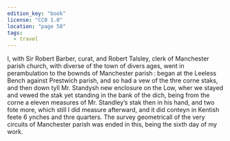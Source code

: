 ```yaml
---
edition_key: "book"
license: "CC0 1.0"
location: "page 58"
tags:
  - travel
---
```

I, with Sir Robert Barber, curat, and Robert Talsley, clerk of
Manchester parish church, with diverse of the town of divers ages,
went in perambulation to the bownds of Manchester parish :
began at the Leeless Bench against Prestwich parish, and so had
a vew of the thre corne staks, and then down tyll Mr. Standysh
new enclosure on the Low, wher we stayed and vewed the stak yet
standing in the bank of the dich, being from the corne a eleven
measures of Mr. Standley’s stak then in his hand, and two fote
more, which still I did measure afterward, and it did conteyn in
Kentish feete 6 ynches and thre quarters. The survey
geometricall of the very circuits of Manchester parish was ended in this,
being the sixth day of my work.
